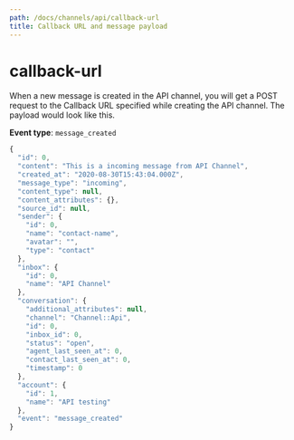 ```yaml
---
path: /docs/channels/api/callback-url
title: Callback URL and message payload
---
```


# callback-url

When a new message is created in the API channel, you will get a POST request to the Callback URL specified while creating the API channel. The payload would look like this.

**Event type**: `message_created`

```javascript
{
  "id": 0,
  "content": "This is a incoming message from API Channel",
  "created_at": "2020-08-30T15:43:04.000Z",
  "message_type": "incoming",
  "content_type": null,
  "content_attributes": {},
  "source_id": null,
  "sender": {
    "id": 0,
    "name": "contact-name",
    "avatar": "",
    "type": "contact"
  },
  "inbox": {
    "id": 0,
    "name": "API Channel"
  },
  "conversation": {
    "additional_attributes": null,
    "channel": "Channel::Api",
    "id": 0,
    "inbox_id": 0,
    "status": "open",
    "agent_last_seen_at": 0,
    "contact_last_seen_at": 0,
    "timestamp": 0
  },
  "account": {
    "id": 1,
    "name": "API testing"
  },
  "event": "message_created"
}
```

